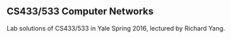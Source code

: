 ## CS433/533 Computer Networks

Lab solutions of CS433/533 in Yale Spring 2016, lectured by Richard Yang.

